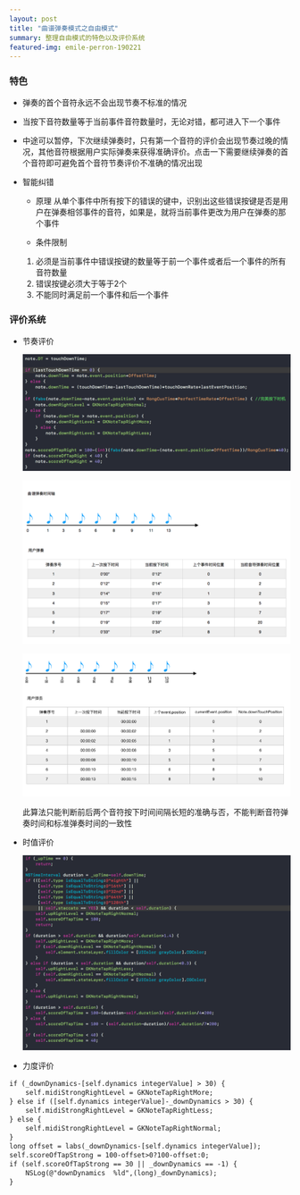 ```yaml
---
layout: post
title: "曲谱弹奏模式之自由模式"
summary: 整理自由模式的特色以及评价系统
featured-img: emile-perron-190221
---
```

### 特色

- 弹奏的首个音符永远不会出现节奏不标准的情况

- 当按下音符数量等于当前事件音符数量时，无论对错，都可进入下一个事件

- 中途可以暂停，下次继续弹奏时，只有第一个音符的评价会出现节奏过晚的情况，其他音符根据用户实际弹奏来获得准确评价。点击一下需要继续弹奏的首个音符即可避免首个音符节奏评价不准确的情况出现

- 智能纠错
    - 原理
    从单个事件中所有按下的错误的键中，识别出这些错误按键是否是用户在弹奏相邻事件的音符，如果是，就将当前事件更改为用户在弹奏的那个事件

    - 条件限制
    1. 必须是当前事件中错误按键的数量等于前一个事件或者后一个事件的所有音符数量
    2. 错误按键必须大于等于2个
    3. 不能同时满足前一个事件和后一个事件


### 评价系统
- 节奏评价

    ![自由模式节奏算法代码](/assets/img/posts/曲谱弹奏模式之自由模式/自由模式节奏评价代码.png)
    
    ![自由模式下节奏算法举例1.png](/assets/img/posts/曲谱弹奏模式之自由模式/WX20180314-170532.png)
    
    ![自由模式下节奏算法举例2.png](/assets/img/posts/曲谱弹奏模式之自由模式/QQ20180315-100827.png)
    
    此算法只能判断前后两个音符按下时间间隔长短的准确与否，不能判断音符弹奏时间和标准弹奏时间的一致性

- 时值评价

    ![自由模式时值算法代码](/assets/img/posts/曲谱弹奏模式之自由模式/QQ20180315-114153.png)

- 力度评价

```objective_c
if (_downDynamics-[self.dynamics integerValue] > 30) {
    self.midiStrongRightLevel = GKNoteTapRightMore;
} else if ([self.dynamics integerValue]-_downDynamics > 30) {
    self.midiStrongRightLevel = GKNoteTapRightLess;
} else {
    self.midiStrongRightLevel = GKNoteTapRightNormal;
}
long offset = labs(_downDynamics-[self.dynamics integerValue]);
self.scoreOfTapStrong = 100-offset>0?100-offset:0;
if (self.scoreOfTapStrong == 30 || _downDynamics == -1) {
    NSLog(@"downDynamics  %ld",(long)_downDynamics);
}
```
